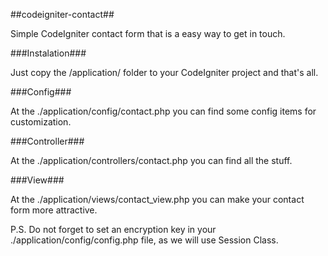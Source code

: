 ##codeigniter-contact##

Simple CodeIgniter contact form that is a easy way to get in touch.

###Instalation###

Just copy the /application/ folder to your CodeIgniter project and that's all.

###Config###

At the ./application/config/contact.php you can find some config items for customization.

###Controller###

At the ./application/controllers/contact.php you can find all the stuff.

###View###

At the ./application/views/contact_view.php you can make your contact form more attractive.


P.S. Do not forget to set an encryption key in your ./application/config/config.php file, as we will use Session Class.